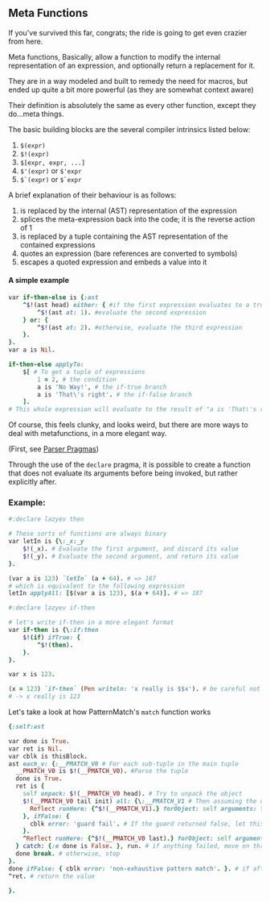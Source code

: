## Meta Functions

If you've survived this far, congrats; the ride is going to get even crazier from here.

Meta functions, Basically, allow a function to modify the internal representation of an expression, and optionally return a replacement for it.

They are in a way modeled and built to remedy the need for macros, but ended up quite a bit more powerful \(as they are somewhat context aware\)

Their definition is absolutely the same as every other function, except they do...meta things.

The basic building blocks are the several compiler intrinsics listed below:

1. `$(expr)`
2. `$!(expr)`
3. `$[expr, expr, ...]`
4. `$'(expr)` or `$'expr`
5. ``$`(expr)`` or ``$`expr``

A brief explanation of their behaviour is as follows:

1. is replaced by the internal \(AST\) representation of the expression
2. splices the meta-expression back into the code; it is the reverse action of 1 
3. is replaced by a tuple containing the AST representation of the contained expressions
4. quotes an expression \(bare references are converted to symbols\)
5. escapes a quoted expression and embeds a value into it

#### A simple example

```ruby
var if-then-else is {:ast 
    ^$!(ast head) either: { #if the first expression evaluates to a truthy value
        ^$!(ast at: 1). #evaluate the second expression
    } or: {
        ^$!(ast at: 2). #otherwise, evaluate the third expression
    }.
}.
var a is Nil.

if-then-else applyTo: 
    $[ # To get a tuple of expressions
        1 = 2, # the condition
        a is 'No Way!', # the if-true branch
        a is 'That\'s right'. # the if-false branch
    ].
# This whole expression will evaluate to the result of "a is 'That\'s right'", which is the string
```

Of course, this feels clunky, and looks weird, but there are more ways to deal with metafunctions, in a more elegant way.

\(First, see [Parser Pragmas](/parser-pragmas.mdci "read this first, pleeeeeeeeeease")\)

Through the use of the `declare` pragma, it is possible to create a function that does not evaluate its arguments before being invoked, but rather explicitly after.

### Example:

```ruby
#:declare lazyev then

# These sorts of functions are always binary
var letIn is {\:_x:_y
    $!(_x). # Evaluate the first argument, and discard its value
    $!(_y). # Evaluate the second argument, and return its value
}.

(var a is 123) `letIn` (a + 64). # => 187
# which is equivalent to the following expression
letIn applyAll: [$(var a is 123), $(a + 64)]. # => 187

#:declare lazyev if-then

# let's write if-then in a more elegant format
var if-then is {\:if:then
    $!(if) ifTrue: {
        ^$!(then).
    }.
}.

var x is 123.

(x = 123) `if-then` (Pen writeln: 'x really is $$x'). # be careful not to shadow `x' in the if-then definition
# -> x really is 123
```

Let's take a look at how PatternMatch's `match` function works

```ruby
{:self:ast

var done is True.
var ret is Nil.
var cblk is thisBlock.
ast each_v: {:__PMATCH_V0 # For each sub-tuple in the main tuple
  __PMATCH_V0 is $!(__PMATCH_V0). #Parse the tuple
  done is True.
  ret is {
    self unpack: $!(__PMATCH_V0 head). # Try to unpack the object
    $!(__PMATCH_V0 tail init) all: {\:__PMATCH_V1 # Then assuming the unpacking worked, check all the guards (if any)
      Reflect runHere: {^$!(__PMATCH_V1).} forObject: self arguments: [].
    }, ifFalse: {
      cblk error: 'guard fail'. # If the guard returned false, let this pmatch fail
    }.
    ^Reflect runHere: {^$!(__PMATCH_V0 last).} forObject: self arguments: []. # Assuming everything went well, run the last expression
  } catch: {:e done is False. }, run. # if anything failed, move on through the tuple
  done break. # otherwise, stop
}.
done ifFalse: { cblk error: 'non-exhaustive pattern match'. }. # if after going through the whole list, we didn't find a suitable match, raise an exception
^ret. # return the value

}.
```




